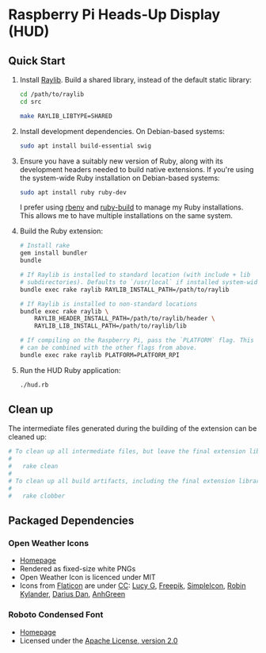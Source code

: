 Raspberry Pi Heads-Up Display (HUD)
===================================

Quick Start
-----------

1. Install [Raylib](https://www.raylib.com/). Build a shared library, instead of the default static library:

    ```sh
    cd /path/to/raylib
    cd src

    make RAYLIB_LIBTYPE=SHARED
    ```

1. Install development dependencies. On Debian-based systems:

    ```sh
    sudo apt install build-essential swig
    ```

1. Ensure you have a suitably new version of Ruby, along with its development headers needed to build native extensions. If you're using the system-wide Ruby installation on Debian-based systems:

    ```sh
    sudo apt install ruby ruby-dev
    ```

    I prefer using [rbenv](https://github.com/rbenv/rbenv) and [ruby-build](https://github.com/rbenv/ruby-build) to manage my Ruby installations. This allows me to have multiple installations on the same system.

1. Build the Ruby extension:

    ```sh
    # Install rake
    gem install bundler
    bundle

    # If Raylib is installed to standard location (with include + lib
    # subdirectories). Defaults to `/usr/local` if installed system-wide.
    bundle exec rake raylib RAYLIB_INSTALL_PATH=/path/to/raylib

    # If Raylib is installed to non-standard locations
    bundle exec rake raylib \
        RAYLIB_HEADER_INSTALL_PATH=/path/to/raylib/header \
        RAYLIB_LIB_INSTALL_PATH=/path/to/raylib/lib

    # If compiling on the Raspberry Pi, pass the `PLATFORM` flag. This flag
    # can be combined with the other flags from above.
    bundle exec rake raylib PLATFORM=PLATFORM_RPI
    ```

1. Run the HUD Ruby application:

    ```sh
    ./hud.rb
    ```

Clean up
--------

The intermediate files generated during the building of the extension can be cleaned up:

```sh
# To clean up all intermediate files, but leave the final extension library:
#
#   rake clean
#
# To clean up all build artifacts, including the final extension library:
#
#   rake clobber
```

Packaged Dependencies
---------------------

### Open Weather Icons

- [Homepage](https://github.com/isneezy/open-weather-icons)
- Rendered as fixed-size white PNGs
- Open Weather Icon is licenced under MIT
- Icons from [Flaticon](https://www.flaticon.com) are under [CC](http://creativecommons.org/licenses/by/3.0/): [Lucy G](http://www.flaticon.com/authors/lucy-g), [Freepik](http://www.freepik.com), [SimpleIcon](http://www.flaticon.com/authors/simpleicon), [Robin Kylander](http://www.flaticon.com/authors/robin-kylander), [Darius Dan](http://www.flaticon.com/authors/darius-dan), [AnhGreen](http://www.flaticon.com/authors/anhgreen)

### Roboto Condensed Font

- [Homepage](https://fonts.google.com/specimen/Roboto+Condensed?selection.family=Roboto+Condensed)
- Licensed under the [Apache License, version 2.0](http://www.apache.org/licenses/LICENSE-2.0)
